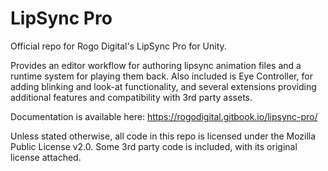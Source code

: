 # LipSync Pro
Official repo for Rogo Digital's LipSync Pro for Unity.

Provides an editor workflow for authoring lipsync animation files and a runtime system for playing them back. Also included is Eye Controller, for adding blinking and look-at functionality, and several extensions providing additional features and compatibility with 3rd party assets.

Documentation is available here: https://rogodigital.gitbook.io/lipsync-pro/

Unless stated otherwise, all code in this repo is licensed under the Mozilla Public License v2.0. Some 3rd party code is included, with its original license attached.
